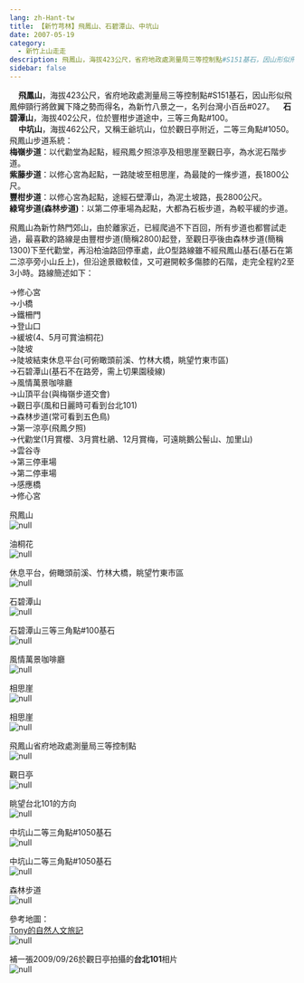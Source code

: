 ```yaml
---
lang: zh-Hant-tw
title: 【新竹芎林】飛鳳山、石碧潭山、中坑山
date: 2007-05-19
category: 
  - 新竹上山走走
description: 飛鳳山，海拔423公尺，省府地政處測量局三等控制點#S151基石，因山形似飛鳳伸頸行將斂翼下降之勢而得名，為新竹八景之一，名列台灣小百岳#027。 石碧潭山，海拔402公尺，位於豐柑步道途中，三等三角點#100。 中坑山，海拔462公尺，又稱王爺坑山，位於觀日亭附近，二等三角點#1050。飛鳳山步道系統： 梅嶺步道：以代勸堂為起點，經飛鳳夕照涼亭及相思崖至觀日亭，為水泥石階步道。 紫藤步道：以修心宮為起點，一路陡坡至相思崖，為最陡的一條步道，長1800公尺。 豐柑步道：以修心宮為起點，途經石壁潭山，為泥土坡路，長2800公尺。 綠穹步道(森林步道)：以第二停車場為起點，大都為石板步道，為較平緩的步道。 飛鳳山為新竹熱門郊山，由於離家近，已經爬過不下百回，所有步道也都嘗試走過，最喜歡的路線是由豐柑步道(簡稱2800)起登，至觀日亭後由森林步道(簡稱1300)下至代勸堂，再沿柏油路回停車處，此O型路線雖不經飛鳳山基石(基石在第二涼亭旁小山丘上)，但沿途景緻較佳，又可避開較多傷膝的石階，走完全程約2至3小時。路線簡述如下： →修心宮 →小橋 →鐵柵門 →登山口 →緩坡(4、5月可賞油桐花) →陡坡 →陡坡結束休息平台(可俯瞰頭前溪、竹林大橋，眺望竹東市區) →石碧潭山(基石不在路旁，需上切果園稜線) →風情萬景咖啡廳 →山頂平台(與梅嶺步道交會) →觀日亭(風和日麗時可看到台北101) →森林步道(常可看到五色鳥) →第一涼亭(飛鳳夕照) →代勸堂(1月賞櫻、3月賞杜鵑、12月賞梅，可遠眺鵝公髻山、加里山) →雲谷寺 →第三停車場 →第二停車場 →感應橋 →修心宮 飛鳳山 ![null](image/121400308_l.jpg) 油桐花 ![null](image/121400010_l.jpg)
sidebar: false
---
```


    **飛鳳山**，海拔423公尺，省府地政處測量局三等控制點#S151基石，因山形似飛鳳伸頸行將斂翼下降之勢而得名，為新竹八景之一，名列台灣小百岳#027。    **石碧潭山**，海拔402公尺，位於豐柑步道途中，三等三角點#100。  
    **中坑山**，海拔462公尺，又稱王爺坑山，位於觀日亭附近，二等三角點#1050。飛鳳山步道系統：  
**梅嶺步道**：以代勸堂為起點，經飛鳳夕照涼亭及相思崖至觀日亭，為水泥石階步道。  
**紫藤步道**：以修心宮為起點，一路陡坡至相思崖，為最陡的一條步道，長1800公尺。  
**豐柑步道**：以修心宮為起點，途經石壁潭山，為泥土坡路，長2800公尺。  
**綠穹步道(森林步道)**：以第二停車場為起點，大都為石板步道，為較平緩的步道。  
  
飛鳳山為新竹熱門郊山，由於離家近，已經爬過不下百回，所有步道也都嘗試走過，最喜歡的路線是由豐柑步道(簡稱2800)起登，至觀日亭後由森林步道(簡稱1300)下至代勸堂，再沿柏油路回停車處，此O型路線雖不經飛鳳山基石(基石在第二涼亭旁小山丘上)，但沿途景緻較佳，又可避開較多傷膝的石階，走完全程約2至3小時。路線簡述如下：  
  
→修心宮  
→小橋  
→鐵柵門  
→登山口  
→緩坡(4、5月可賞油桐花)  
→陡坡  
→陡坡結束休息平台(可俯瞰頭前溪、竹林大橋，眺望竹東市區)  
→石碧潭山(基石不在路旁，需上切果園稜線)  
→風情萬景咖啡廳  
→山頂平台(與梅嶺步道交會)  
→觀日亭(風和日麗時可看到台北101)  
→森林步道(常可看到五色鳥)  
→第一涼亭(飛鳳夕照)  
→代勸堂(1月賞櫻、3月賞杜鵑、12月賞梅，可遠眺鵝公髻山、加里山)  
→雲谷寺  
→第三停車場  
→第二停車場  
→感應橋  
→修心宮  
  
飛鳳山  
![null](image/121400308_l.jpg)  
  
油桐花  
![null](image/121400010_l.jpg)

休息平台，俯瞰頭前溪、竹林大橋，眺望竹東市區  
![null](image/121400046_l.jpg)

石碧潭山  
![null](image/121400049_l.jpg)

石碧潭山三等三角點#100基石  
![null](image/121400111_l.jpg)

風情萬景咖啡廳  
![null](image/121400132_l.jpg)

相思崖  
![null](image/121400273_l.jpg)

相思崖  
![null](image/121400289_l.jpg)

飛鳳山省府地政處測量局三等控制點  
![null](image/121400321_l.jpg)

觀日亭  
![null](image/121400336_l.jpg)

眺望台北101的方向  
![null](image/121400352_l.jpg)

中坑山二等三角點#1050基石  
![null](image/121400367_l.jpg)

中坑山二等三角點#1050基石  
![null](image/121400383_l.jpg)

森林步道  
![null](image/121400402_l.jpg)  

參考地圖：  
[Tony的自然人文旅記](http://www.tonyhuang39.com/tony0442/tony0442.html)  
![null](image/121410049_l.jpg)

補一張2009/09/26於觀日亭拍攝的**台北101**相片  
![null](image/135549778_l.jpg)